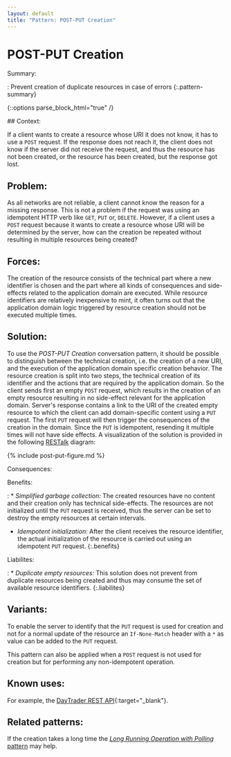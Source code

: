 ```yaml
---
layout: default
title: "Pattern: POST-PUT Creation"
---
```


# POST-PUT Creation

Summary:

: Prevent creation of duplicate resources in case of errors
{:.pattern-summary}

{::options parse_block_html="true" /}

<div class="pattern">
## Context:

If a client wants to create a resource whose URI it does not know, it has to use a `POST` request. If the response does not reach it, the client does not know if the server did not receive the request, and thus the resource has not been created, or the resource has been created, but the response got lost.

## Problem:

As all networks are not reliable, a client cannot know the reason for a missing response. This is not a problem if the request was using an idempotent HTTP verb like `GET`, `PUT` or, `DELETE`. However, if a client uses a `POST` request because it wants to create a resource whose URI will be determined by the server, how can the creation be repeated without resulting in multiple resources being created?

## Forces:

The creation of the resource consists of the technical part where a new identifier is chosen and the part where all kinds of consequences and side-effects related to the application domain are executed. While resource identifiers are relatively inexpensive to mint, it often turns out that the application domain logic triggered by resource creation should not be executed multiple times.

## Solution:

To use the *POST-PUT Creation* conversation pattern, it should be possible to distinguish between the technical creation, i.e. the creation of a new URI, and the execution of the application domain specific creation behavior. The resource creation is split into two steps, the technical creation of its identifier and the actions that are required by the application domain. So the client sends first an empty `POST` request, which results in the creation of an empty resource resulting in no side-effect relevant for the application domain. Server's response contains a link to the URI of the created empty resource to which the client can add domain-specific content using a `PUT` request. The first `PUT` request will then trigger the consequences of the creation in the domain. Since the `PUT` is idempotent, resending it multiple times will not have side effects. A visualization of the solution is provided in the following [RESTalk](dsl.html) diagram:

{% include post-put-figure.md %}

Consequences:

Benefits:

: * *Simplified garbage collection:* The created resources have no content and their creation only has technical side-effects. The resources are not initialized until the `PUT` request is received, thus the server can be set to destroy the empty resources at certain intervals. 
 * *Idempotent initialization:* After the client receives the resource identifier, the actual initialization of the resource is carried out using an idempotent `PUT` request.
  {:.benefits}

Liabilites:

: * *Duplicate empty resources:* This solution does not prevent from duplicate resources being created and thus may consume the set of available resource identifiers.
  {:.liabilites}

## Variants:

To enable the server to identify that the `PUT` request is used for creation and not for a normal update of the resource an `If-None-Match` header with a `*` as value can be added to the `PUT` request. 

This pattern can also be applied when a `POST` request is not used for creation but for performing any non-idempotent operation.

## Known uses:

For example, the [DayTrader REST API](http://bitworking.org/news/201/RESTify-DayTrader#orders-should-be-reliable){:target="_blank"}.

## Related patterns:

If the creation takes a long time the [*Long Running Operation with Polling* pattern](long-running-operation-polling.html) may help.
</div>